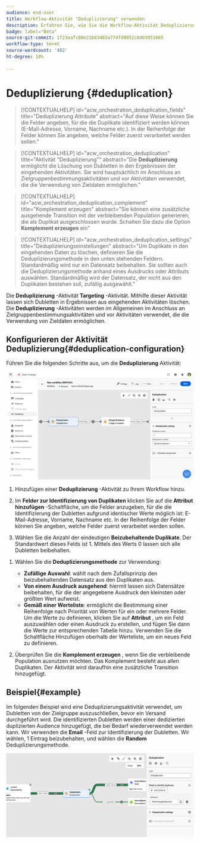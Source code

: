 ```yaml
---
audience: end-user
title: Workflow-Aktivität "Deduplizierung" verwenden
description: Erfahren Sie, wie Sie die Workflow-Aktivität Deduplizierung verwenden.
badge: label="Beta"
source-git-commit: 1f23eafc80e21b63485a774fd9052c8d03051685
workflow-type: tm+mt
source-wordcount: '482'
ht-degree: 18%

---
```



# Deduplizierung {#deduplication}

>[!CONTEXTUALHELP]
>id="acw_orchestration_deduplication_fields"
>title="Deduplizierung Attribute"
>abstract="Auf diese Weise können Sie die Felder angeben, für die die Duplikate identifiziert werden können (E-Mail-Adresse, Vorname, Nachname etc.). In der Reihenfolge der Felder können Sie angeben, welche Felder zuerst verarbeitet werden sollen."

>[!CONTEXTUALHELP]
>id="acw_orchestration_deduplication"
>title="Aktivität &quot;Deduplizierung&quot;"
>abstract="Die **Deduplizierung** ermöglicht die Löschung von Dubletten in den Ergebnissen der eingehenden Aktivitäten. Sie wird hauptsächlich im Anschluss an Zielgruppenbestimmungsaktivitäten und vor Aktivitäten verwendet, die die Verwendung von Zieldaten ermöglichen."


>[!CONTEXTUALHELP]
>id="acw_orchestration_deduplication_complement"
>title="Komplement erzeugen"
>abstract="Sie können eine zusätzliche ausgehende Transition mit der verbleibenden Population generieren, die als Duplikat ausgeschlossen wurde. Schalten Sie dazu die Option **Komplement erzeugen** ein"

>[!CONTEXTUALHELP]
>id="acw_orchestration_deduplication_settings"
>title="Deduplizierungseinstellungen"
>abstract="Um Duplikate in den eingehenden Daten zu löschen, definieren Sie die Deduplizierungsmethode in den unten stehenden Feldern. Standardmäßig wird nur ein Datensatz beibehalten. Sie sollten auch die Deduplizierungsmethode anhand eines Ausdrucks oder Attributs auswählen. Standardmäßig wird der Datensatz, der nicht aus den Duplikaten bestehen soll, zufällig ausgewählt."

Die **Deduplizierung** -Aktivität **Targeting** -Aktivität. Mithilfe dieser Aktivität lassen sich Dubletten in Ergebnissen aus eingehenden Aktivitäten löschen. Die **Deduplizierung** -Aktivitäten werden im Allgemeinen im Anschluss an Zielgruppenbestimmungsaktivitäten und vor Aktivitäten verwendet, die die Verwendung von Zieldaten ermöglichen.

## Konfigurieren der Aktivität Deduplizierung{#deduplication-configuration}

Führen Sie die folgenden Schritte aus, um die **Deduplizierung** Aktivität:

![](../assets/workflow-deduplication.png)

1. Hinzufügen einer **Deduplizierung** -Aktivität zu Ihrem Workflow hinzu.

1. Im **Felder zur Identifizierung von Duplikaten** klicken Sie auf die **Attribut hinzufügen** -Schaltfläche, um die Felder anzugeben, für die die Identifizierung der Dubletten aufgrund identischer Werte möglich ist: E-Mail-Adresse, Vorname, Nachname etc. In der Reihenfolge der Felder können Sie angeben, welche Felder zuerst verarbeitet werden sollen.

1. Wählen Sie die Anzahl der eindeutigen **Beizubehaltende Duplikate**. Der Standardwert dieses Felds ist 1. Mittels des Werts 0 lassen sich alle Dubletten beibehalten.

<!--
    For example, if records A and B are considered duplicates of record Y, and a record C is considered as a duplicate of record Z:

    * If the value of the field is 1: only the Y and Z records are kept.
    * If the value of the field is 0: all the records are kept.
    * If the value of the field is 2: records C and Z are kept and two records from A, B, and Y are kept, by chance or depending on the deduplication method selected thereafter.

-->

1. Wählen Sie die **Deduplizierungsmethode** zur Verwendung:

   * **Zufällige Auswahl**: wählt nach dem Zufallsprinzip den beizubehaltenden Datensatz aus den Duplikaten aus.
   * **Von einem Ausdruck ausgehend**: hiermit lassen sich Datensätze beibehalten, für die der angegebene Ausdruck den kleinsten oder größten Wert aufweist.
   * **Gemäß einer Werteliste**: ermöglicht die Bestimmung einer Reihenfolge nach Priorität von Werten für ein oder mehrere Felder. Um die Werte zu definieren, klicken Sie auf **Attribut** , um ein Feld auszuwählen oder einen Ausdruck zu erstellen, und fügen Sie dann die Werte zur entsprechenden Tabelle hinzu. Verwenden Sie die Schaltfläche Hinzufügen oberhalb der Werteliste, um ein neues Feld zu definieren.

1. Überprüfen Sie die **Komplement erzeugen** , wenn Sie die verbleibende Population ausnutzen möchten. Das Komplement besteht aus allen Duplikaten. Der Aktivität wird daraufhin eine zusätzliche Transition hinzugefügt.

## Beispiel{#example}

Im folgenden Beispiel wird eine Deduplizierungsaktivität verwendet, um Dubletten von der Zielgruppe auszuschließen, bevor ein Versand durchgeführt wird. Die identifizierten Dubletten werden einer dedizierten duplizierten Audience hinzugefügt, die bei Bedarf wiederverwendet werden kann. Wir verwenden die **Email** -Feld zur Identifizierung der Dubletten. Wir wählen, 1 Eintrag beizubehalten, und wählen die **Random** Deduplizierungsmethode.

![](../assets/workflow-deduplication-example.png)
